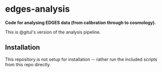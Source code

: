 # edges-analysis

**Code for analysing EDGES data (from calibration through to cosmology).**

This is @gitul's version of the analysis pipeline. 

## Installation

This repository is not setup for installation -- rather run the included scripts
from this repo directly.